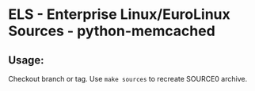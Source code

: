 # ELS - Enterprise Linux/EuroLinux Sources - python-memcached
 
## Usage:
  Checkout branch or tag. Use `make sources` to recreate  SOURCE0 archive.
